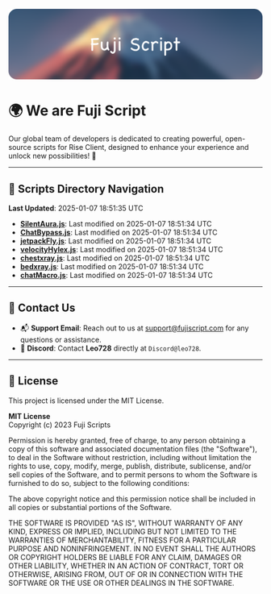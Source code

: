 ![Banner](.github/b.webp)

# 🌍 **We are Fuji Script**

Our global team of developers is dedicated to creating powerful, open-source scripts for Rise Client, designed to enhance your experience and unlock new possibilities! 🌟

---
<!-- SCRIPTS_NAVIGATION_START -->
## 📂 **Scripts Directory Navigation**

**Last Updated**: 2025-01-07 18:51:35 UTC

- **[SilentAura.js](scripts/SilentAura.js)**: Last modified on 2025-01-07 18:51:34 UTC
- **[ChatBypass.js](scripts/ChatBypass.js)**: Last modified on 2025-01-07 18:51:34 UTC
- **[jetpackFly.js](scripts/jetpackFly.js)**: Last modified on 2025-01-07 18:51:34 UTC
- **[velocityHylex.js](scripts/velocityHylex.js)**: Last modified on 2025-01-07 18:51:34 UTC
- **[chestxray.js](scripts/chestxray.js)**: Last modified on 2025-01-07 18:51:34 UTC
- **[bedxray.js](scripts/bedxray.js)**: Last modified on 2025-01-07 18:51:34 UTC
- **[chatMacro.js](scripts/chatMacro.js)**: Last modified on 2025-01-07 18:51:34 UTC

<!-- SCRIPTS_NAVIGATION_END -->

---

## 💬 **Contact Us**  
- 📬 **Support Email**: Reach out to us at [support@fujiscript.com](mailto:support@fujiscript.com) for any questions or assistance.  
- 💬 **Discord**: Contact **Leo728** directly at `Discord@leo728`.

---

## 📜 **License**

This project is licensed under the MIT License.  

**MIT License**  
Copyright (c) 2023 Fuji Scripts  

Permission is hereby granted, free of charge, to any person obtaining a copy of this software and associated documentation files (the "Software"), to deal in the Software without restriction, including without limitation the rights to use, copy, modify, merge, publish, distribute, sublicense, and/or sell copies of the Software, and to permit persons to whom the Software is furnished to do so, subject to the following conditions:  

The above copyright notice and this permission notice shall be included in all copies or substantial portions of the Software.  

THE SOFTWARE IS PROVIDED "AS IS", WITHOUT WARRANTY OF ANY KIND, EXPRESS OR IMPLIED, INCLUDING BUT NOT LIMITED TO THE WARRANTIES OF MERCHANTABILITY, FITNESS FOR A PARTICULAR PURPOSE AND NONINFRINGEMENT. IN NO EVENT SHALL THE AUTHORS OR COPYRIGHT HOLDERS BE LIABLE FOR ANY CLAIM, DAMAGES OR OTHER LIABILITY, WHETHER IN AN ACTION OF CONTRACT, TORT OR OTHERWISE, ARISING FROM, OUT OF OR IN CONNECTION WITH THE SOFTWARE OR THE USE OR OTHER DEALINGS IN THE SOFTWARE.  
